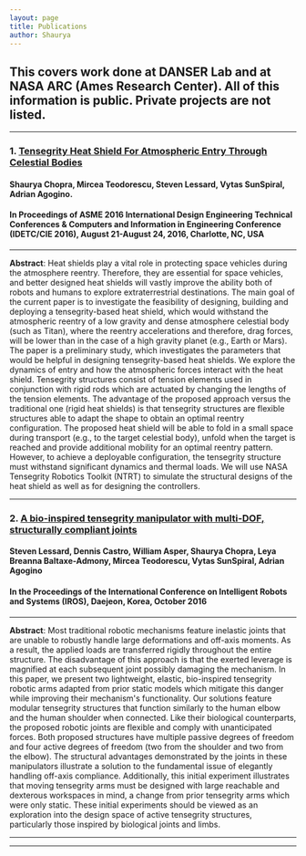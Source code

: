 ```yaml
---
layout: page
title: Publications
author: Shaurya
---
```

## This covers work done at DANSER Lab and at NASA ARC (Ames Research Center). All of this information is public. Private projects are not listed.

---
### **1. [Tensegrity Heat Shield For Atmospheric Entry Through Celestial Bodies](https://users.soe.ucsc.edu/~slessard/papers/tensegrity-heat-shield.pdf)**
#### **Shaurya Chopra**, Mircea Teodorescu, Steven Lessard, Vytas SunSpiral, Adrian Agogino.
#### In Proceedings of ASME 2016 International Design Engineering Technical Conferences & Computers and Information in Engineering Conference (IDETC/CIE 2016), August 21-August 24, 2016, Charlotte, NC, USA
---
**Abstract**: Heat shields play a vital role in protecting space vehicles
during the atmosphere reentry. Therefore, they are essential for
space vehicles, and better designed heat shields will vastly improve
the ability both of robots and humans to explore extraterrestrial
destinations. The main goal of the current paper is to
investigate the feasibility of designing, building and deploying a
tensegrity-based heat shield, which would withstand the atmospheric
reentry of a low gravity and dense atmosphere celestial
body (such as Titan), where the reentry accelerations and therefore,
drag forces, will be lower than in the case of a high gravity
planet (e.g., Earth or Mars). The paper is a preliminary study,
which investigates the parameters that would be helpful in designing
tensegrity-based heat shields. We explore the dynamics
of entry and how the atmospheric forces interact with the heat
shield. Tensegrity structures consist of tension elements used
in conjunction with rigid rods which are actuated by changing
the lengths of the tension elements. The advantage of the proposed
approach versus the traditional one (rigid heat shields)
is that tensegrity structures are flexible structures able to adapt
the shape to obtain an optimal reentry configuration. The proposed
heat shield will be able to fold in a small space during
transport (e.g., to the target celestial body), unfold when the target
is reached and provide additional mobility for an optimal
reentry pattern. However, to achieve a deployable configuration,
the tensegrity structure must withstand significant dynamics and
thermal loads. We will use NASA Tensegrity Robotics Toolkit
(NTRT) to simulate the structural designs of the heat shield as
well as for designing the controllers.

---

### **2.  [A bio-inspired tensegrity manipulator with multi-DOF, structurally compliant joints](http://ieeexplore.ieee.org/abstract/document/7759811/)**
#### Steven Lessard, Dennis Castro, William Asper, **Shaurya Chopra**, Leya Breanna Baltaxe-Admony, Mircea Teodorescu, Vytas SunSpiral, Adrian Agogino
#### In the Proceedings of the International Conference on Intelligent Robots and Systems (IROS), Daejeon, Korea, October 2016
---
**Abstract**: Most traditional robotic mechanisms feature inelastic joints that are unable to robustly handle large deformations and off-axis moments. As a result, the applied loads are transferred rigidly throughout the entire structure. The disadvantage of this approach is that the exerted leverage is magnified at each subsequent joint possibly damaging the mechanism. In this paper, we present two lightweight, elastic, bio-inspired tensegrity robotic arms adapted from prior static models which mitigate this danger while improving their mechanism's functionality. Our solutions feature modular tensegrity structures that function similarly to the human elbow and the human shoulder when connected. Like their biological counterparts, the proposed robotic joints are flexible and comply with unanticipated forces. Both proposed structures have multiple passive degrees of freedom and four active degrees of freedom (two from the shoulder and two from the elbow). The structural advantages demonstrated by the joints in these manipulators illustrate a solution to the fundamental issue of elegantly handling off-axis compliance. Additionally, this initial experiment illustrates that moving tensegrity arms must be designed with large reachable and dexterous workspaces in mind, a change from prior tensegrity arms which were only static. These initial experiments should be viewed as an exploration into the design space of active tensegrity structures, particularly those inspired by biological joints and limbs.

---

---
